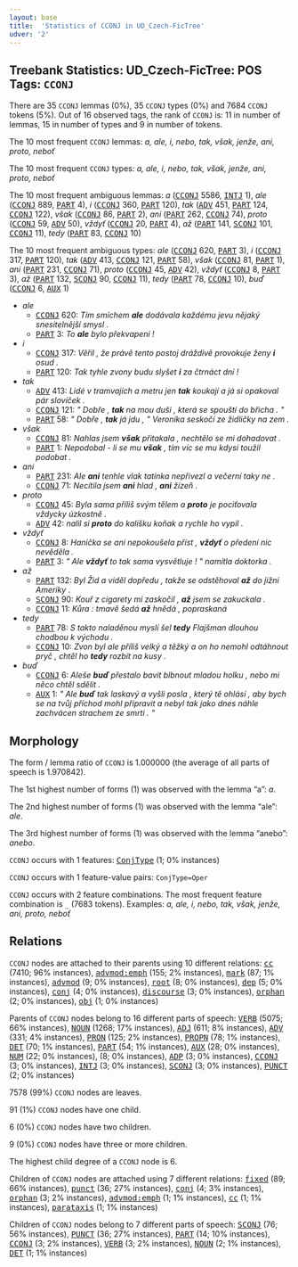 ```yaml
---
layout: base
title:  'Statistics of CCONJ in UD_Czech-FicTree'
udver: '2'
---
```


## Treebank Statistics: UD_Czech-FicTree: POS Tags: `CCONJ`

There are 35 `CCONJ` lemmas (0%), 35 `CCONJ` types (0%) and 7684 `CCONJ` tokens (5%).
Out of 16 observed tags, the rank of `CCONJ` is: 11 in number of lemmas, 15 in number of types and 9 in number of tokens.

The 10 most frequent `CCONJ` lemmas: <em>a, ale, i, nebo, tak, však, jenže, ani, proto, neboť</em>

The 10 most frequent `CCONJ` types:  <em>a, ale, i, nebo, tak, však, jenže, ani, proto, neboť</em>

The 10 most frequent ambiguous lemmas: <em>a</em> (<tt><a href="cs_fictree-pos-CCONJ.html">CCONJ</a></tt> 5586, <tt><a href="cs_fictree-pos-INTJ.html">INTJ</a></tt> 1), <em>ale</em> (<tt><a href="cs_fictree-pos-CCONJ.html">CCONJ</a></tt> 889, <tt><a href="cs_fictree-pos-PART.html">PART</a></tt> 4), <em>i</em> (<tt><a href="cs_fictree-pos-CCONJ.html">CCONJ</a></tt> 360, <tt><a href="cs_fictree-pos-PART.html">PART</a></tt> 120), <em>tak</em> (<tt><a href="cs_fictree-pos-ADV.html">ADV</a></tt> 451, <tt><a href="cs_fictree-pos-PART.html">PART</a></tt> 124, <tt><a href="cs_fictree-pos-CCONJ.html">CCONJ</a></tt> 122), <em>však</em> (<tt><a href="cs_fictree-pos-CCONJ.html">CCONJ</a></tt> 86, <tt><a href="cs_fictree-pos-PART.html">PART</a></tt> 2), <em>ani</em> (<tt><a href="cs_fictree-pos-PART.html">PART</a></tt> 262, <tt><a href="cs_fictree-pos-CCONJ.html">CCONJ</a></tt> 74), <em>proto</em> (<tt><a href="cs_fictree-pos-CCONJ.html">CCONJ</a></tt> 59, <tt><a href="cs_fictree-pos-ADV.html">ADV</a></tt> 50), <em>vždyť</em> (<tt><a href="cs_fictree-pos-CCONJ.html">CCONJ</a></tt> 20, <tt><a href="cs_fictree-pos-PART.html">PART</a></tt> 4), <em>až</em> (<tt><a href="cs_fictree-pos-PART.html">PART</a></tt> 141, <tt><a href="cs_fictree-pos-SCONJ.html">SCONJ</a></tt> 101, <tt><a href="cs_fictree-pos-CCONJ.html">CCONJ</a></tt> 11), <em>tedy</em> (<tt><a href="cs_fictree-pos-PART.html">PART</a></tt> 83, <tt><a href="cs_fictree-pos-CCONJ.html">CCONJ</a></tt> 10)

The 10 most frequent ambiguous types:  <em>ale</em> (<tt><a href="cs_fictree-pos-CCONJ.html">CCONJ</a></tt> 620, <tt><a href="cs_fictree-pos-PART.html">PART</a></tt> 3), <em>i</em> (<tt><a href="cs_fictree-pos-CCONJ.html">CCONJ</a></tt> 317, <tt><a href="cs_fictree-pos-PART.html">PART</a></tt> 120), <em>tak</em> (<tt><a href="cs_fictree-pos-ADV.html">ADV</a></tt> 413, <tt><a href="cs_fictree-pos-CCONJ.html">CCONJ</a></tt> 121, <tt><a href="cs_fictree-pos-PART.html">PART</a></tt> 58), <em>však</em> (<tt><a href="cs_fictree-pos-CCONJ.html">CCONJ</a></tt> 81, <tt><a href="cs_fictree-pos-PART.html">PART</a></tt> 1), <em>ani</em> (<tt><a href="cs_fictree-pos-PART.html">PART</a></tt> 231, <tt><a href="cs_fictree-pos-CCONJ.html">CCONJ</a></tt> 71), <em>proto</em> (<tt><a href="cs_fictree-pos-CCONJ.html">CCONJ</a></tt> 45, <tt><a href="cs_fictree-pos-ADV.html">ADV</a></tt> 42), <em>vždyť</em> (<tt><a href="cs_fictree-pos-CCONJ.html">CCONJ</a></tt> 8, <tt><a href="cs_fictree-pos-PART.html">PART</a></tt> 3), <em>až</em> (<tt><a href="cs_fictree-pos-PART.html">PART</a></tt> 132, <tt><a href="cs_fictree-pos-SCONJ.html">SCONJ</a></tt> 90, <tt><a href="cs_fictree-pos-CCONJ.html">CCONJ</a></tt> 11), <em>tedy</em> (<tt><a href="cs_fictree-pos-PART.html">PART</a></tt> 78, <tt><a href="cs_fictree-pos-CCONJ.html">CCONJ</a></tt> 10), <em>buď</em> (<tt><a href="cs_fictree-pos-CCONJ.html">CCONJ</a></tt> 6, <tt><a href="cs_fictree-pos-AUX.html">AUX</a></tt> 1)


* <em>ale</em>
  * <tt><a href="cs_fictree-pos-CCONJ.html">CCONJ</a></tt> 620: <em>Tím smíchem <b>ale</b> dodávala každému jevu nějaký snesitelnější smysl .</em>
  * <tt><a href="cs_fictree-pos-PART.html">PART</a></tt> 3: <em>To <b>ale</b> bylo překvapení !</em>
* <em>i</em>
  * <tt><a href="cs_fictree-pos-CCONJ.html">CCONJ</a></tt> 317: <em>Věřil , že právě tento postoj dráždivě provokuje ženy <b>i</b> osud .</em>
  * <tt><a href="cs_fictree-pos-PART.html">PART</a></tt> 120: <em>Tak tyhle zvony budu slyšet <b>i</b> za čtrnáct dní !</em>
* <em>tak</em>
  * <tt><a href="cs_fictree-pos-ADV.html">ADV</a></tt> 413: <em>Lidé v tramvajích a metru jen <b>tak</b> koukají a já si opakoval pár slovíček .</em>
  * <tt><a href="cs_fictree-pos-CCONJ.html">CCONJ</a></tt> 121: <em>" Dobře , <b>tak</b> na mou duši , která se spouští do břicha . "</em>
  * <tt><a href="cs_fictree-pos-PART.html">PART</a></tt> 58: <em>" Dobře , <b>tak</b> já jdu , " Veronika seskočí ze židličky na zem .</em>
* <em>však</em>
  * <tt><a href="cs_fictree-pos-CCONJ.html">CCONJ</a></tt> 81: <em>Nahlas jsem <b>však</b> přitakala , nechtělo se mi dohadovat .</em>
  * <tt><a href="cs_fictree-pos-PART.html">PART</a></tt> 1: <em>Nepodobal - li se mu <b>však</b> , tím víc se mu kdysi toužil podobat .</em>
* <em>ani</em>
  * <tt><a href="cs_fictree-pos-PART.html">PART</a></tt> 231: <em>Ale <b>ani</b> tenhle vlak tatínka nepřivezl a večerní taky ne .</em>
  * <tt><a href="cs_fictree-pos-CCONJ.html">CCONJ</a></tt> 71: <em>Necítila jsem <b>ani</b> hlad , <b>ani</b> žízeň .</em>
* <em>proto</em>
  * <tt><a href="cs_fictree-pos-CCONJ.html">CCONJ</a></tt> 45: <em>Byla sama příliš svým tělem a <b>proto</b> je pociťovala vždycky úzkostně .</em>
  * <tt><a href="cs_fictree-pos-ADV.html">ADV</a></tt> 42: <em>nalil si <b>proto</b> do kalíšku koňak a rychle ho vypil .</em>
* <em>vždyť</em>
  * <tt><a href="cs_fictree-pos-CCONJ.html">CCONJ</a></tt> 8: <em>Hanička se ani nepokoušela příst , <b>vždyť</b> o předení nic nevěděla .</em>
  * <tt><a href="cs_fictree-pos-PART.html">PART</a></tt> 3: <em>" Ale <b>vždyť</b> to tak sama vysvětluje ! " namítla doktorka .</em>
* <em>až</em>
  * <tt><a href="cs_fictree-pos-PART.html">PART</a></tt> 132: <em>Byl Žid a viděl dopředu , takže se odstěhoval <b>až</b> do jižní Ameriky .</em>
  * <tt><a href="cs_fictree-pos-SCONJ.html">SCONJ</a></tt> 90: <em>Kouř z cigarety mi zaskočil , <b>až</b> jsem se zakuckala .</em>
  * <tt><a href="cs_fictree-pos-CCONJ.html">CCONJ</a></tt> 11: <em>Kůra : tmavě šedá <b>až</b> hnědá , popraskaná</em>
* <em>tedy</em>
  * <tt><a href="cs_fictree-pos-PART.html">PART</a></tt> 78: <em>S takto naladěnou myslí šel <b>tedy</b> Flajšman dlouhou chodbou k východu .</em>
  * <tt><a href="cs_fictree-pos-CCONJ.html">CCONJ</a></tt> 10: <em>Zvon byl ale příliš velký a těžký a on ho nemohl odtáhnout pryč , chtěl ho <b>tedy</b> rozbít na kusy .</em>
* <em>buď</em>
  * <tt><a href="cs_fictree-pos-CCONJ.html">CCONJ</a></tt> 6: <em>Aleše <b>buď</b> přestalo bavit blbnout mladou holku , nebo mi něco chtěl sdělit .</em>
  * <tt><a href="cs_fictree-pos-AUX.html">AUX</a></tt> 1: <em>" Ale <b>buď</b> tak laskavý a vyšli posla , který tě ohlásí , aby bych se na tvůj příchod mohl připravit a nebyl tak jako dnes náhle zachvácen strachem ze smrti . "</em>

## Morphology

The form / lemma ratio of `CCONJ` is 1.000000 (the average of all parts of speech is 1.970842).

The 1st highest number of forms (1) was observed with the lemma “a”: <em>a</em>.

The 2nd highest number of forms (1) was observed with the lemma “ale”: <em>ale</em>.

The 3rd highest number of forms (1) was observed with the lemma “anebo”: <em>anebo</em>.

`CCONJ` occurs with 1 features: <tt><a href="cs_fictree-feat-ConjType.html">ConjType</a></tt> (1; 0% instances)

`CCONJ` occurs with 1 feature-value pairs: `ConjType=Oper`

`CCONJ` occurs with 2 feature combinations.
The most frequent feature combination is `_` (7683 tokens).
Examples: <em>a, ale, i, nebo, tak, však, jenže, ani, proto, neboť</em>


## Relations

`CCONJ` nodes are attached to their parents using 10 different relations: <tt><a href="cs_fictree-dep-cc.html">cc</a></tt> (7410; 96% instances), <tt><a href="cs_fictree-dep-advmod-emph.html">advmod:emph</a></tt> (155; 2% instances), <tt><a href="cs_fictree-dep-mark.html">mark</a></tt> (87; 1% instances), <tt><a href="cs_fictree-dep-advmod.html">advmod</a></tt> (9; 0% instances), <tt><a href="cs_fictree-dep-root.html">root</a></tt> (8; 0% instances), <tt><a href="cs_fictree-dep-dep.html">dep</a></tt> (5; 0% instances), <tt><a href="cs_fictree-dep-conj.html">conj</a></tt> (4; 0% instances), <tt><a href="cs_fictree-dep-discourse.html">discourse</a></tt> (3; 0% instances), <tt><a href="cs_fictree-dep-orphan.html">orphan</a></tt> (2; 0% instances), <tt><a href="cs_fictree-dep-obj.html">obj</a></tt> (1; 0% instances)

Parents of `CCONJ` nodes belong to 16 different parts of speech: <tt><a href="cs_fictree-pos-VERB.html">VERB</a></tt> (5075; 66% instances), <tt><a href="cs_fictree-pos-NOUN.html">NOUN</a></tt> (1268; 17% instances), <tt><a href="cs_fictree-pos-ADJ.html">ADJ</a></tt> (611; 8% instances), <tt><a href="cs_fictree-pos-ADV.html">ADV</a></tt> (331; 4% instances), <tt><a href="cs_fictree-pos-PRON.html">PRON</a></tt> (125; 2% instances), <tt><a href="cs_fictree-pos-PROPN.html">PROPN</a></tt> (78; 1% instances), <tt><a href="cs_fictree-pos-DET.html">DET</a></tt> (70; 1% instances), <tt><a href="cs_fictree-pos-PART.html">PART</a></tt> (54; 1% instances), <tt><a href="cs_fictree-pos-AUX.html">AUX</a></tt> (28; 0% instances), <tt><a href="cs_fictree-pos-NUM.html">NUM</a></tt> (22; 0% instances),  (8; 0% instances), <tt><a href="cs_fictree-pos-ADP.html">ADP</a></tt> (3; 0% instances), <tt><a href="cs_fictree-pos-CCONJ.html">CCONJ</a></tt> (3; 0% instances), <tt><a href="cs_fictree-pos-INTJ.html">INTJ</a></tt> (3; 0% instances), <tt><a href="cs_fictree-pos-SCONJ.html">SCONJ</a></tt> (3; 0% instances), <tt><a href="cs_fictree-pos-PUNCT.html">PUNCT</a></tt> (2; 0% instances)

7578 (99%) `CCONJ` nodes are leaves.

91 (1%) `CCONJ` nodes have one child.

6 (0%) `CCONJ` nodes have two children.

9 (0%) `CCONJ` nodes have three or more children.

The highest child degree of a `CCONJ` node is 6.

Children of `CCONJ` nodes are attached using 7 different relations: <tt><a href="cs_fictree-dep-fixed.html">fixed</a></tt> (89; 66% instances), <tt><a href="cs_fictree-dep-punct.html">punct</a></tt> (36; 27% instances), <tt><a href="cs_fictree-dep-conj.html">conj</a></tt> (4; 3% instances), <tt><a href="cs_fictree-dep-orphan.html">orphan</a></tt> (3; 2% instances), <tt><a href="cs_fictree-dep-advmod-emph.html">advmod:emph</a></tt> (1; 1% instances), <tt><a href="cs_fictree-dep-cc.html">cc</a></tt> (1; 1% instances), <tt><a href="cs_fictree-dep-parataxis.html">parataxis</a></tt> (1; 1% instances)

Children of `CCONJ` nodes belong to 7 different parts of speech: <tt><a href="cs_fictree-pos-SCONJ.html">SCONJ</a></tt> (76; 56% instances), <tt><a href="cs_fictree-pos-PUNCT.html">PUNCT</a></tt> (36; 27% instances), <tt><a href="cs_fictree-pos-PART.html">PART</a></tt> (14; 10% instances), <tt><a href="cs_fictree-pos-CCONJ.html">CCONJ</a></tt> (3; 2% instances), <tt><a href="cs_fictree-pos-VERB.html">VERB</a></tt> (3; 2% instances), <tt><a href="cs_fictree-pos-NOUN.html">NOUN</a></tt> (2; 1% instances), <tt><a href="cs_fictree-pos-DET.html">DET</a></tt> (1; 1% instances)

